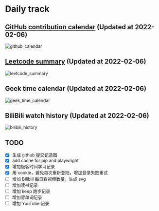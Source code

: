 # Daily track

## [GitHub contribution calendar](https://github.com/j178) (Updated at 2022-02-06)
![github_calendar](https://s2.loli.net/2022/02/06/v1Vx8NJfIWBoaXY.png)

## [Leetcode summary](https://leetcode-cn.com/u/j178) (Updated at 2022-02-06)
![leetcode_summary](https://s2.loli.net/2022/02/06/uh9pxdEoINlyGqj.png)

## Geek time calendar (Updated at 2022-02-06)
![geek_time_calendar](https://s2.loli.net/2022/02/06/KY7W2ru5BJSOfpj.png)

## BiliBili watch history (Updated at 2022-02-06)
![bilibili_history]()


## TODO
- [x] 生成 github 提交记录图
- [x] add cache for pip and playwright
- [x] 增加极客时间学习记录
- [x] 用 cookie，避免每次重新登陆，增加登录失败重试
- [ ] 增加 Bilibili 每日看视频数量，生成 svg
- [ ] 增加读书记录
- [ ] 增加 keep 跑步记录
- [ ] 增加背单词记录
- [ ] 增加 YouTube 记录
